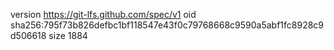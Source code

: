 version https://git-lfs.github.com/spec/v1
oid sha256:795f73b826defbc1bf118547e43f0c79768668c9590a5abf1fc8928c9d506618
size 1884
